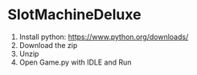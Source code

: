 # SlotMachineDeluxe

1. Install python: https://www.python.org/downloads/
2. Download the zip
3. Unzip
4. Open Game.py with IDLE and Run
